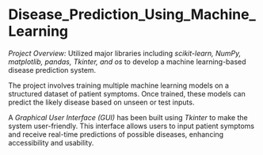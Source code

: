 # Disease_Prediction_Using_Machine_Learning

*Project Overview:*
Utilized major libraries including *scikit-learn, NumPy, matplotlib, pandas, Tkinter, and os* to develop a machine learning-based disease prediction system.

The project involves training multiple machine learning models on a structured dataset of patient symptoms. Once trained, these models can predict the likely disease based on unseen or test inputs.

A *Graphical User Interface (GUI)* has been built using *Tkinter* to make the system user-friendly. This interface allows users to input patient symptoms and receive real-time predictions of possible diseases, enhancing accessibility and usability.